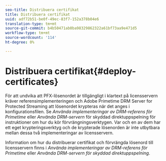 ```yaml
---
seo-title: Distribuera certifikat
title: Distribuera certifikat
uuid: adf72b51-be0f-49ec-83f7-152a378b04e6
translation-type: tm+mt
source-git-commit: b4b50471ab0ba98329862322a61bf73aa9e471d5
workflow-type: tm+mt
source-wordcount: '114'
ht-degree: 0%

---
```



# Distribuera certifikat{#deploy-certificates}

För att undvika att PFX-lösenordet är tillgängligt i klartext på licensservern kräver referensimplementeringen och Adobe Primetime DRM Server for Protected Streaming att lösenordet krypteras när det anges i konfigurationsfilen. Se *Använda implementeringar av DRM-referens för Primetime* eller *Använda DRM-servern* för skyddad direktuppspelning för instruktioner om hur du kör förvrängningsverktygen. Var och en av dem har ett eget krypteringsverktyg och de krypterade lösenorden är inte utbytbara mellan dessa två implementeringar av licensservern.

Information om hur du distribuerar certifikat och förvrängda lösenord till licensservern finns i *Använda implementeringar av DRM-referens för Primetime* eller *Använda DRM-servern för skyddad direktuppspelning*.
